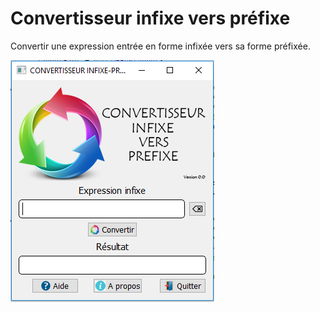 # Convertisseur infixe vers préfixe

Convertir une expression entrée en forme infixée vers sa forme préfixée. 

![Screenshot](screenshots/home.PNG) 

